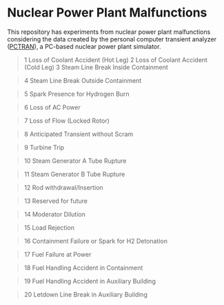 # Nuclear Power Plant Malfunctions

This repository has experiments from nuclear power plant malfunctions considering the data created by the personal computer transient analyzer ([PCTRAN](http://www.microsimtech.com/pctran)), a PC-based nuclear power plant simulator.
 

> 1 Loss of Coolant Accident (Hot Leg)
> 2 Loss of Coolant Accident (Cold Leg)
> 3 Steam Line Break Inside Containment

>4 Steam Line Break Outside Containment

>5 Spark Presence for Hydrogen Burn

>6 Loss of AC Power

>7 Loss of Flow (Locked Rotor)

>8 Anticipated Transient without Scram

>9 Turbine Trip

>10 Steam Generator A Tube Rupture

>11 Steam Generator B Tube Rupture

>12 Rod withdrawal/Insertion

>13 Reserved for future

>14 Moderator Dilution

>15 Load Rejection

>16 Containment Failure or Spark for H2 Detonation

>17 Fuel Failure at Power

>18 Fuel Handling Accident in Containment

>19 Fuel Handling Accident in Auxiliary Building

>20 Letdown Line Break in Auxiliary Building
